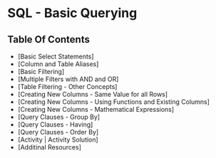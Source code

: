 # SQL - Basic Querying


## Table Of Contents
- [Basic Select Statements]
- [Column and Table Aliases]
- [Basic Filtering]
- [Multiple Filters with AND and OR]
- [Table Filtering - Other Concepts]
- [Creating New Columns - Same Value for all Rows]
- [Creating New Columns - Using Functions and Existing Columns]
- [Creating New Columns - Mathematical Expressions]
- [Query Clauses - Group By]
- [Query Clauses - Having]
- [Query Clauses - Order By]
- [Activity  | Activity  Solution]
- [Additinal Resources]

















